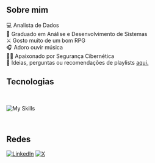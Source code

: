 ## Sobre mim

:computer: Analista de Dados
<br>
:school: Graduado em Análise e Desenvolvimento de Sistemas
<br>
:crossed_swords: Gosto muito de um bom RPG
<br>
:headphones: Adoro ouvir música
<br>
:pirate_flag: Apaixonado por Segurança Cibernética
<br>
:speech_balloon: Ideias, perguntas ou recomendações de playlists <a href="https://github.com/devfborges/devfborges/issues">aqui.</a>
<br>

## Tecnologias

<br>

![My Skills](https://skillicons.dev/icons?i=python,postgres,git,aws,gcp,linux,docker)

<br>

## Redes

[![LinkedIn](https://img.shields.io/badge/LinkedIn-0077B5?style=for-the-badge&logo=linkedin&logoColor=white)](https://www.linkedin.com/in/devfelipeborges/)
[![X](https://img.shields.io/badge/Instagram-DD2A7B?style=for-the-badge&logo=instagram)](https://www.instagram.com/_felipebgs/)
